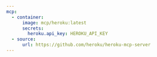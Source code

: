 ```yaml
---
mcp:
  - container:
      image: mcp/heroku:latest
      secrets:
        heroku.api_key: HEROKU_API_KEY
  - source:
      url: https://github.com/heroku/heroku-mcp-server
---
```

